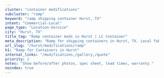 ```yaml
---
cluster: "container modifications"
subcluster: "ramp"
keyword: "ramp shipping container Hurst, TX"
intent: "Commercial-Local"
page_type: "Location-Service"
city: "Hurst, TX"
title_tag: "Ramp container mods in Hurst | LC Container"
meta_description: "Ramp for shipping containers in Hurst, TX. Local fabrication & pro install. LC Container — Since 2003. Get a quote."
url_slug: "/hurst/modifications/ramp"
h1: "Ramp for Containers in Hurst"
internal_links: "/modifications,/gallery,/quote"
priority: 2
notes: "Show before/after photos, spec sheet, lead times, warranty."
noindex: true
---
```


<!-- TODO: Add unique city/inventory copy, images, and internal links here. -->

